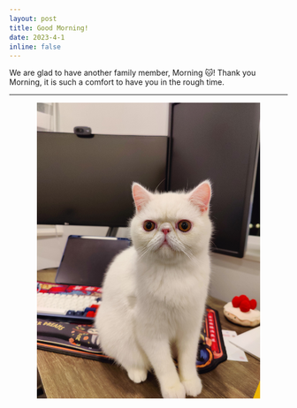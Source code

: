 ```yaml
---
layout: post
title: Good Morning!
date: 2023-4-1
inline: false
---
```


We are glad to have another family member, Morning :cat:! Thank you Morning, it is such a comfort to have you in the rough time.

***

<!-- ![Lucky photo in pets shopping mart](/assets/img/lucky.jpeg) -->
<p align="center">
    <img src="/assets/img/morning.jpg"  width="80%" height="80%">
</p>